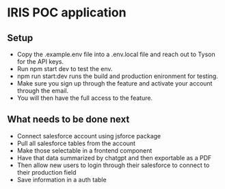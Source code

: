 # IRIS POC application

## Setup
- Copy the .example.env file into a .env.local file and reach out to Tyson for the API keys.
- Run npm start dev to test the env.
- npm run start:dev runs the build and production enironment for testing.
- Make sure you sign up through the feature and activate your account through the email.
- You will then have the full access to the feature.

## What needs to be done next
- Connect salesforce account using jsforce package
- Pull all salesforce tables from the account
- Make those selectable in a frontend component
- Have that data summarized by chatgpt and then exportable as a PDF
- Then allow new users to login through their salesforce to connect to their production field
- Save information in a auth table